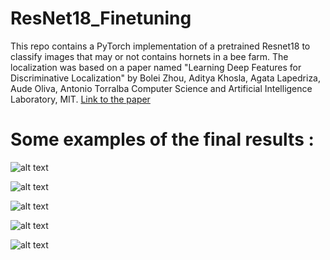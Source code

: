 # ResNet18_Finetuning
This repo contains a PyTorch implementation of a pretrained Resnet18 to classify images that may or not contains hornets in a bee farm.
The localization was based on a paper named "Learning Deep Features for Discriminative Localization" by Bolei Zhou, Aditya Khosla, Agata Lapedriza, Aude Oliva, Antonio Torralba
Computer Science and Artificial Intelligence Laboratory, MIT.
[Link to the paper](https://arxiv.org/pdf/1512.04150.pdf)


# Some examples of the final results : 

![alt text](https://github.com/Mozartora/ResNet18_Finetuning/blob/master/Results./CAM38.jpg?raw=true)

![alt text](https://github.com/Mozartora/ResNet18_Finetuning/blob/master/Results./CAM108.jpg?raw=true)

![alt text](https://github.com/Mozartora/ResNet18_Finetuning/blob/master/Results./CAM133.jpg?raw=true)

![alt text](https://github.com/Mozartora/ResNet18_Finetuning/blob/master/Results./CAM84.jpg?raw=true)

![alt text](https://github.com/Mozartora/ResNet18_Finetuning/blob/master/Results./CAM538.jpg?raw=true)

